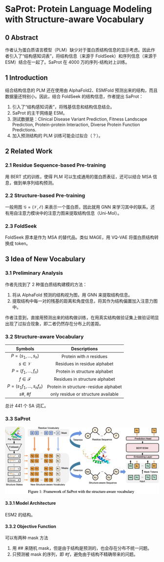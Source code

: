 # SaProt: Protein Language Modeling with Structure-aware Vocabulary

## 0 Abstract

作者认为蛋白质语言模型（PLM）缺少对于蛋白质结构信息的显示考虑。因此作者引入了“结构感知词表”，将结构信息（来源于 FoldSeek）和序列信息（来源于 ESM）结合在一起了。SaProt 在 4000 万的序列-结构对上训练。

## 1 Introduction

结合结构信息的 PLM 还在使用由 AlphaFold2、ESMFold 预测出来的结构，而且数据量还特别小。因此，结合 FoldSeek 的结构信息，作者提出 SaProt：
1. 引入了“结构感知词表”，将残基信息和结构信息结合。
2. SaProt 的主干网络是 ESM。
3. 测试数据是：Clinical Disease Variant Prediction, Fitness Landscape Prediction, Protein-protein Interaction, Diverse Protein Function Predictions.
4. 加入预测结构的 PLM 训练可能会过拟合（？）。

## 2 Related Work

### 2.1 Residue Sequence-based Pre-training

用 BERT 式的训练，使得 PLM 可以生成通用的蛋白质表征，还可以结合 MSA 信息，做到单序列结构预测。

### 2.2 Structure-based Pre-training

一般用图 $\mathcal{G}=(\mathcal{V}, \mathcal{E})$ 来表示一个蛋白质，因此就用 GNN 来学习其中的联系。还有用自注意力模块中的注意力图来提取结构信息（Uni-Mol）。

### 2.3 FoldSeek

FoldSeek 原本是作为 MSA 的替代品。类似 MAGE，用 VQ-VAE 将蛋白质结构转换成 token。

## 3 Idea of New Vocabulary

### 3.1 Preliminary Analysis

作者先找到了 2 种蛋白质结构建模的方法：
1. 将从 AlphaFold 预测的结构视为图，用 GNN 来提取结构信息。
2. 提取结构中每一对的残基的距离和角度信息，将其作为结构偏置加入注意力图中。

作者注意到，直接用预测出来的结构做训练，在用真实结构做验证集上做验证明显出现了过拟合现象，即二者仍然存在分布上的差距。

### 3.2 Structure-aware Vocabulary

|       Symbols       |          Descriptions          |
| :-----------------: | :----------------------------: |
| $P=(s_1,\dots,s_n)$ |   Protein with $n$ residues    |
|  $s\in\mathcal{V}$  |  Residues in residue alphabet  |
| $P=(f_1,\dots,f_n)$ | Protein in structure alphabet  |
|  $f\in\mathcal{F}$  | Residues in structure alphabet |
| $P=(s_1f_1,\dots,s_nf_n)$ | Protein in structure-residue alphabet  |
| $s\#$, $\#f$                    | only residue or structure available                               |
总计 441 个 SA 词汇。

### 3.3 SaProt


![saprot](images/saprot.png)

#### 3.3.1 Model Architecture

ESM2 的结构。

#### 3.3.2 Objective Function

可以有两种 mask 方法
1. 用 $\#\#$ 来随机 mask，但是由于结构是预测的，也会存在分布不统一问题。
2. 只预测被 mask 的序列，即 $\#f$，避免由于结构不精确带来的问题。
